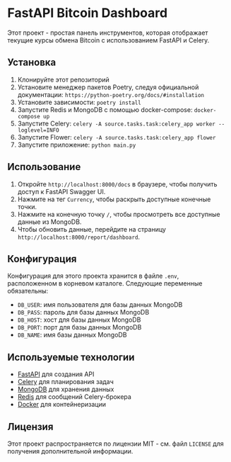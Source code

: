 # FastAPI Bitcoin Dashboard

Этот проект - простая панель инструментов, которая отображает текущие курсы обмена Bitcoin с использованием FastAPI и Celery.

## Установка

1. Клонируйте этот репозиторий
2. Установите менеджер пакетов Poetry, следуя официальной документации: `https://python-poetry.org/docs/#installation`
3. Установите зависимости: `poetry install`
4. Запустите Redis и MongoDB с помощью docker-compose: `docker-compose up`
5. Запустите Celery: `celery -A source.tasks.task:celery_app worker --loglevel=INFO`
6. Запустите Flower: `celery -A source.tasks.task:celery_app flower`
7. Запустите приложение: `python main.py`

## Использование

1. Откройте `http://localhost:8000/docs` в браузере, чтобы получить доступ к FastAPI Swagger UI.
2. Нажмите на тег `Currency`, чтобы раскрыть доступные конечные точки.
3. Нажмите на конечную точку `/`, чтобы просмотреть все доступные данные из MongoDB.
4. Чтобы обновить данные, перейдите на страницу `http://localhost:8000/report/dashboard`.

## Конфигурация

Конфигурация для этого проекта хранится в файле `.env`, расположенном в корневом каталоге. Следующие переменные обязательны:

- `DB_USER`: имя пользователя для базы данных MongoDB
- `DB_PASS`: пароль для базы данных MongoDB
- `DB_HOST`: хост для базы данных MongoDB
- `DB_PORT`: порт для базы данных MongoDB
- `DB_NAME`: имя базы данных MongoDB

## Используемые технологии

- [FastAPI](https://fastapi.tiangolo.com/) для создания API
- [Celery](https://docs.celeryproject.org/en/stable/index.html) для планирования задач
- [MongoDB](https://www.mongodb.com/) для хранения данных
- [Redis](https://redis.io/) для сообщений Celery-брокера
- [Docker](https://www.docker.com/) для контейнеризации

## Лицензия

Этот проект распространяется по лицензии MIT - см. файл `LICENSE` для получения дополнительной информации.
